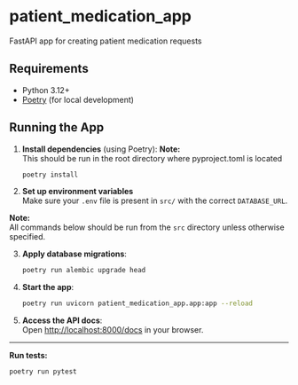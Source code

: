 # patient_medication_app

FastAPI app for creating patient medication requests

## Requirements

- Python 3.12+
- [Poetry](https://python-poetry.org/) (for local development)

## Running the App

1. **Install dependencies** (using Poetry):
    **Note:**  
    This should be run in the root directory where pyproject.toml is located
    
    ```sh
    poetry install
    ```

2. **Set up environment variables**  
   Make sure your `.env` file is present in `src/` with the correct `DATABASE_URL`.

**Note:**  
All commands below should be run from the `src` directory unless otherwise specified.

3. **Apply database migrations**:

    ```sh
    poetry run alembic upgrade head
    ```

4. **Start the app**:

    ```sh
    poetry run uvicorn patient_medication_app.app:app --reload
    ```

5. **Access the API docs**:  
   Open [http://localhost:8000/docs](http://localhost:8000/docs) in your browser.

---

**Run tests:**

```sh
poetry run pytest
```